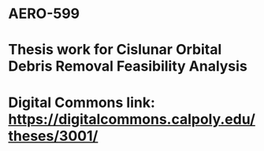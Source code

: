 # AERO-599

# Thesis work for Cislunar Orbital Debris Removal Feasibility Analysis 
# Digital Commons link: https://digitalcommons.calpoly.edu/theses/3001/
